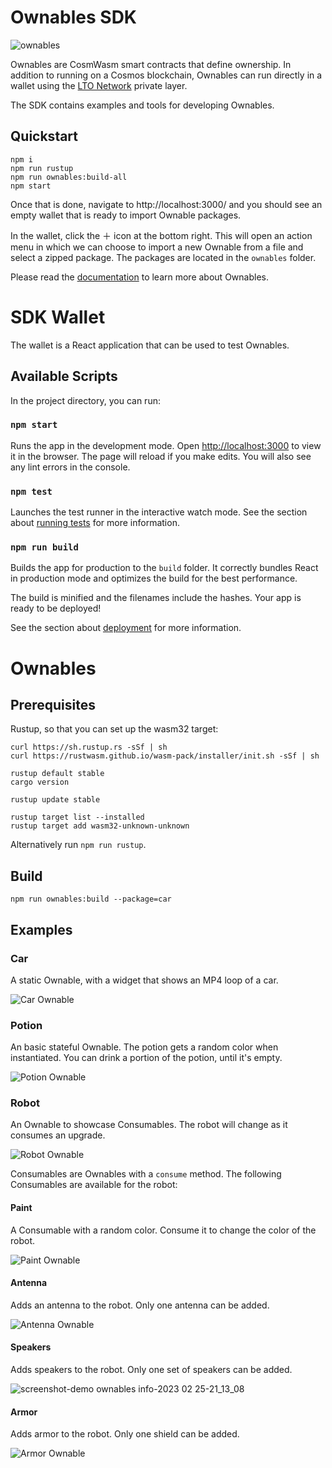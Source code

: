 # Ownables SDK

![ownables](https://user-images.githubusercontent.com/100821/177121121-a1c3dc8c-8108-4c07-9e15-b83ebfdf8f98.png)

Ownables are CosmWasm smart contracts that define ownership. In addition to running on a Cosmos blockchain, Ownables
can run directly in a wallet using the [LTO Network](https://ltonetwork.com) private layer.

The SDK contains examples and tools for developing Ownables.

## Quickstart

```
npm i
npm run rustup
npm run ownables:build-all
npm start
```

Once that is done, navigate to http://localhost:3000/ and you should see an empty wallet that is ready to import Ownable
packages.

In the wallet, click the ＋ icon at the bottom right. This will open an action menu in which we can choose to import a
new Ownable from a file and select a zipped package. The packages are located in the `ownables` folder.

Please read the [documentation](https://docs.ltonetwork.com/ownables/what-are-ownables) to learn more about Ownables.


# SDK Wallet

The wallet is a React application that can be used to test Ownables.

## Available Scripts

In the project directory, you can run:

### `npm start`

Runs the app in the development mode. Open [http://localhost:3000](http://localhost:3000) to view it in the browser.
The page will reload if you make edits. You will also see any lint errors in the console.

### `npm test`

Launches the test runner in the interactive watch mode. See the section about
[running tests](https://facebook.github.io/create-react-app/docs/running-tests) for more information.

### `npm run build`

Builds the app for production to the `build` folder. It correctly bundles React in production mode and optimizes the
build for the best performance.

The build is minified and the filenames include the hashes. Your app is ready to be deployed!

See the section about [deployment](https://facebook.github.io/create-react-app/docs/deployment) for more information.


# Ownables

## Prerequisites

Rustup, so that you can set up the wasm32 target:
```
curl https://sh.rustup.rs -sSf | sh
curl https://rustwasm.github.io/wasm-pack/installer/init.sh -sSf | sh

rustup default stable
cargo version

rustup update stable

rustup target list --installed
rustup target add wasm32-unknown-unknown
```

Alternatively run `npm run rustup`.

## Build

```
npm run ownables:build --package=car
```

## Examples

### Car

A static Ownable, with a widget that shows an MP4 loop of a car.

![Car Ownable](https://user-images.githubusercontent.com/100821/221386676-a74db23f-db45-4e64-9342-3843a861cba6.gif)

### Potion

An basic stateful Ownable. The potion gets a random color when instantiated. You can
drink a portion of the potion, until it's empty.

![Potion Ownable](https://user-images.githubusercontent.com/100821/221386764-82a7021f-0216-4e8f-9b50-4ccfb2da1993.png)

### Robot

An Ownable to showcase Consumables. The robot will change as it consumes an upgrade.

![Robot Ownable](https://user-images.githubusercontent.com/100821/221386802-c4c6823c-e266-43a4-ad3b-126f6c66b0e5.png)

Consumables are Ownables with a `consume` method. The following Consumables are available for the robot:

#### Paint

A Consumable with a random color. Consume it to change the color of the robot.

![Paint Ownable](https://user-images.githubusercontent.com/100821/221386814-ce9d6595-39d3-4e5a-bfe5-beb598b3403a.png)

#### Antenna

Adds an antenna to the robot. Only one antenna can be added.

![Antenna Ownable](https://user-images.githubusercontent.com/100821/221386914-6159640f-aa7c-4999-8d26-b8ec7d951e3b.png)

#### Speakers

Adds speakers to the robot. Only one set of speakers can be added.

![screenshot-demo ownables info-2023 02 25-21_13_08](https://user-images.githubusercontent.com/100821/221386976-200d047e-ed36-41e1-a674-b34660bf7adb.png)

#### Armor

Adds armor to the robot. Only one shield can be added.

![Armor Ownable](https://user-images.githubusercontent.com/100821/221386885-7fa3d0f4-8a15-44c6-80a4-c76d71120ab7.png)

